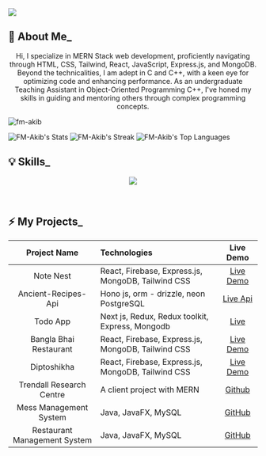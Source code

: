 <a href="https://fahim-muntasir-akib.vercel.app/" >
<img src="https://github.com/FM-Akib/FM-Akib/blob/main/AkibCoverUPdate.png" />
</a>
<!-- <h1 align="center">Hi 👋, I'm Mohammad Fahim Muntasir Akib</h1> -->
<!-- <h3 align="center">A passionate web developer from Bangladesh</h3> -->

## :rocket: About Me_

<p align="center"> Hi, I specialize in MERN Stack web development, proficiently navigating through HTML, CSS, Tailwind, React, JavaScript, Express.js, and MongoDB. Beyond the technicalities, I am adept in C and C++, with a keen eye for optimizing code and enhancing performance. As an undergraduate Teaching Assistant in Object-Oriented Programming C++, I've honed my skills in guiding and mentoring others through complex programming concepts.</p>

<p align="left"> <img src="https://komarev.com/ghpvc/?username=fm-akib&label=Profile%20views&color=0e75b6&style=flat" alt="fm-akib" /> </p>

![FM-Akib's Stats](https://github-readme-stats.vercel.app/api?username=FM-Akib&theme=vue-dark&show_icons=true&hide_border=true&count_private=true)
![FM-Akib's Streak](https://github-readme-streak-stats.herokuapp.com/?user=FM-Akib&theme=vue-dark&hide_border=true)
![FM-Akib's Top Languages](https://github-readme-stats.vercel.app/api/top-langs/?username=FM-Akib&theme=vue-dark&show_icons=true&hide_border=true&layout=compact)

## :bulb: Skills_

<p align="center">
<img src="https://skillicons.dev/icons?i=js,ts,cpp,tailwind,vite,react,next,nodejs,express,postgres,mongodb,redux,postman,firebase&theme=dark" />
</p>


<br />


## :zap: My Projects_

<div align="center">

| Project Name | Technologies | Live Demo |
|:------------:|:------------|:---------:|
| Note Nest | React, Firebase, Express.js, MongoDB, Tailwind CSS | [Live Demo](https://note-nest-21dd0.web.app/) |
| Ancient-Recipes-Api | Hono js, orm - drizzle, neon PostgreSQL | [Live Api](https://ancient-recipes-nc8nbtyl4-motimiya08s-projects.vercel.app/)|
| Todo App | Next js, Redux, Redux toolkit, Express, Mongodb | [Live](https://todo-app-ochre-sigma.vercel.app/)|
| Bangla Bhai Restaurant | React, Firebase, Express.js, MongoDB, Tailwind CSS | [Live Demo](https://bangla-bhai-restaurent.web.app/) |
| Diptoshikha | React, Firebase, Express.js, MongoDB, Tailwind CSS | [Live Demo](https://diptoshikha-d040d.web.app/) |
| Trendall Research Centre | A client project with MERN | [Github](https://github.com/FM-Akib/trendall-research-centre.git)|
| Mess Management System | Java, JavaFX, MySQL | [GitHub](https://github.com/FM-Akib/Mess-Management-System.git) |
| Restaurant Management System | Java, JavaFX, MySQL | [GitHub](https://github.com/FM-Akib/Restaurent-Management-System.git) |

</div>

<br />












